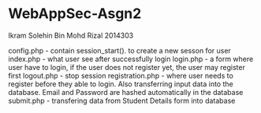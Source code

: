 # WebAppSec-Asgn2

Ikram Solehin Bin Mohd Rizal
2014303

config.php - contain session_start(). to create a new sesson for user
index.php - what user see after successfully login
login.php - a form where user have to login, if the user does not register yet, the user may register first
logout.php - stop session
registration.php - where user needs to register before they able to login. Also transferring input data into the database. Email and Password are hashed automatically in the database
submit.php - transfering data from Student Details form into database
